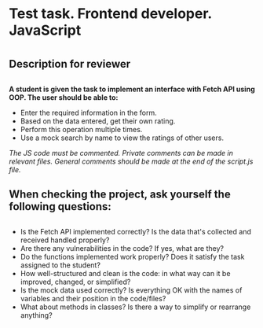 # Test task. Frontend developer. JavaScript
#

## Description for reviewer
##

**A student is given the task to implement an interface with Fetch API using OOP.
The user should be able to:**

* Enter the required information in the form.
* Based on the data entered, get their own rating.
* Perform this operation multiple times.
* Use a mock search by name to view the ratings of other users.

*The JS code must be commented. Private comments can be made in relevant files. General comments should be made at the end of the script.js file.*

## When checking the project, ask yourself the following questions:
##

* Is the Fetch API implemented correctly? Is the data that's collected and received handled properly?
* Are there any vulnerabilities in the code? If yes, what are they?
* Do the functions implemented work properly? Does it satisfy the task assigned to the student?
* How well-structured and clean is the code: in what way can it be improved, changed, or simplified?
* Is the mock data used correctly? Is everything OK with the names of variables and their position in the code/files?
* What about methods in classes? Is there a way to simplify or rearrange anything?

